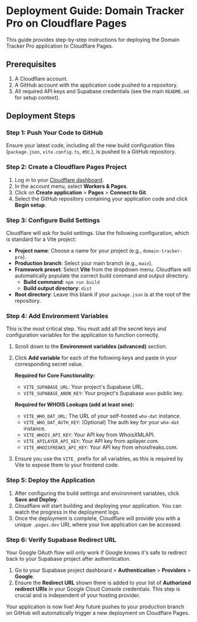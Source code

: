 # Deployment Guide: Domain Tracker Pro on Cloudflare Pages

This guide provides step-by-step instructions for deploying the Domain Tracker Pro application to Cloudflare Pages.

## Prerequisites

1.  A Cloudflare account.
2.  A GitHub account with the application code pushed to a repository.
3.  All required API keys and Supabase credentials (see the main `README.md` for setup context).

## Deployment Steps

### Step 1: Push Your Code to GitHub

Ensure your latest code, including all the new build configuration files (`package.json`, `vite.config.ts`, etc.), is pushed to a GitHub repository.

### Step 2: Create a Cloudflare Pages Project

1.  Log in to your [Cloudflare dashboard](https://dash.cloudflare.com/).
2.  In the account menu, select **Workers & Pages**.
3.  Click on **Create application** > **Pages** > **Connect to Git**.
4.  Select the GitHub repository containing your application code and click **Begin setup**.

### Step 3: Configure Build Settings

Cloudflare will ask for build settings. Use the following configuration, which is standard for a Vite project:

-   **Project name**: Choose a name for your project (e.g., `domain-tracker-pro`).
-   **Production branch**: Select your main branch (e.g., `main`).
-   **Framework preset**: Select **Vite** from the dropdown menu. Cloudflare will automatically populate the correct build command and output directory.
    -   **Build command**: `npm run build`
    -   **Build output directory**: `dist`
-   **Root directory**: Leave this blank if your `package.json` is at the root of the repository.

### Step 4: Add Environment Variables

This is the most critical step. You must add all the secret keys and configuration variables for the application to function correctly.

1.  Scroll down to the **Environment variables (advanced)** section.
2.  Click **Add variable** for each of the following keys and paste in your corresponding secret value.

    **Required for Core Functionality:**
    -   `VITE_SUPABASE_URL`: Your project's Supabase URL.
    -   `VITE_SUPABASE_ANON_KEY`: Your project's Supabase `anon` public key.

    **Required for WHOIS Lookups (add at least one):**
    -   `VITE_WHO_DAT_URL`: The URL of your self-hosted `who-dat` instance.
    -   `VITE_WHO_DAT_AUTH_KEY`: (Optional) The auth key for your `who-dat` instance.
    -   `VITE_WHOIS_API_KEY`: Your API key from WhoisXMLAPI.
    -   `VITE_APILAYER_API_KEY`: Your API key from apilayer.com.
    -   `VITE_WHOISFREAKS_API_KEY`: Your API key from whoisfreaks.com.

3.  Ensure you use the `VITE_` prefix for all variables, as this is required by Vite to expose them to your frontend code.

### Step 5: Deploy the Application

1.  After configuring the build settings and environment variables, click **Save and Deploy**.
2.  Cloudflare will start building and deploying your application. You can watch the progress in the deployment logs.
3.  Once the deployment is complete, Cloudflare will provide you with a unique `.pages.dev` URL where your live application can be accessed.

### Step 6: Verify Supabase Redirect URL

Your Google OAuth flow will only work if Google knows it's safe to redirect back to your Supabase project after authentication.

1.  Go to your Supabase project dashboard > **Authentication** > **Providers** > **Google**.
2.  Ensure the **Redirect URL** shown there is added to your list of **Authorized redirect URIs** in your Google Cloud Console credentials. This step is crucial and is independent of your hosting provider.

Your application is now live! Any future pushes to your production branch on GitHub will automatically trigger a new deployment on Cloudflare Pages.
